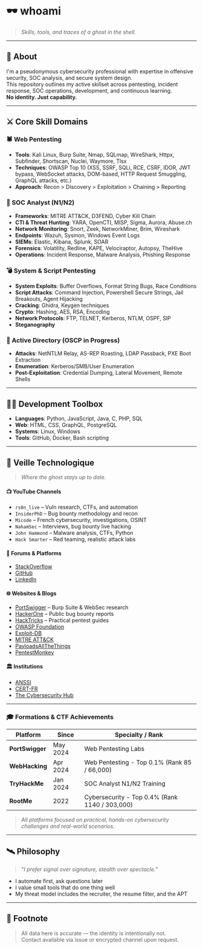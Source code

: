# 🕶️ whoami

> _Skills, tools, and traces of a ghost in the shell._

---

## 🧠 About

I'm a pseudonymous cybersecurity professional with expertise in offensive security, SOC analysis, and secure system design.  
This repository outlines my active skillset across pentesting, incident response, SOC operations, development, and continuous learning.  
**No identity. Just capability.**

---

## ⚔️ Core Skill Domains

### 🕷️ Web Pentesting
- **Tools**: Kali Linux, Burp Suite, Nmap, SQLmap, WireShark, Httpx, Subfinder, Shortscan, Nuclei, Waymore, Tlsx
- **Techniques**: OWASP Top 10 (XSS, SSRF, SQLi, RCE, CSRF, IDOR, JWT bypass, WebSocket attacks, DOM-based, HTTP Request Smuggling, GraphQL attacks, etc.)
- **Approach**: Recon > Discovery > Exploitation > Chaining > Reporting

### 🎯 SOC Analyst (N1/N2)
- **Frameworks**: MITRE ATT&CK, D3FEND, Cyber Kill Chain
- **CTI & Threat Hunting**: YARA, OpenCTI, MISP, Sigma, Aurora, Abuse.ch
- **Network Monitoring**: Snort, Zeek, NetworkMiner, Brim, Wireshark
- **Endpoints**: Wazuh, Sysmon, Windows Event Logs
- **SIEMs**: Elastic, Kibana, Splunk, SOAR
- **Forensics**: Volatility, Redline, KAPE, Velociraptor, Autopsy, TheHive
- **Operations**: Incident Response, Malware Analysis, Phishing Response

### 💣 System & Script Pentesting
- **System Exploits**: Buffer Overflows, Format String Bugs, Race Conditions
- **Script Attacks**: Command Injection, Powershell Secure Strings, Jail Breakouts, Agent Hijacking
- **Cracking**: Ghidra, Keygen techniques
- **Crypto**: Hashing, AES, RSA, Encoding
- **Network Protocols**: FTP, TELNET, Kerberos, NTLM, OSPF, SIP
- **Steganography**

### 🧱 Active Directory (OSCP in Progress)
- **Attacks**: NetNTLM Relay, AS-REP Roasting, LDAP Passback, PXE Boot Extraction
- **Enumeration**: Kerberos/SMB/User Enumeration
- **Post-Exploitation**: Credential Dumping, Lateral Movement, Remote Shells

---

## 👨‍💻 Development Toolbox

- **Languages**: Python, JavaScript, Java, C, PHP, SQL
- **Web**: HTML, CSS, GraphQL, PostgreSQL
- **Systems**: Linux, Windows
- **Tools**: GitHub, Docker, Bash scripting

---

## 📡 Veille Technologique

> _Where the ghost stays up to date._

#### 📺 YouTube Channels
- `rs0n_live` – Vuln research, CTFs, and automation  
- `InsiderPhD` – Bug bounty methodology and recon  
- `Micode` – French cybersecurity, investigations, OSINT  
- `NahamSec` – Interviews, bug bounty live hacking  
- `John Hammond` – Malware analysis, CTFs, Python  
- `Hack Smarter` – Red teaming, realistic attack labs  

#### 🧠 Forums & Platforms
- [StackOverflow](https://stackoverflow.com)  
- [GitHub](https://github.com)  
- [LinkedIn](https://www.linkedin.com)  

#### 🌐 Websites & Blogs
- [PortSwigger](https://portswigger.net) – Burp Suite & WebSec research  
- [HackerOne](https://hackerone.com) – Public bug bounty reports  
- [HackTricks](https://book.hacktricks.xyz) – Practical pentest guides  
- [OWASP Foundation](https://owasp.org)  
- [Exploit-DB](https://www.exploit-db.com)  
- [MITRE ATT&CK](https://attack.mitre.org)  
- [PayloadsAllTheThings](https://github.com/swisskyrepo/PayloadsAllTheThings)  
- [PentestMonkey](http://pentestmonkey.net)  

#### 🏛️ Institutions
- [ANSSI](https://www.ssi.gouv.fr)  
- [CERT-FR](https://www.cert.ssi.gouv.fr)  
- [The Cybersecurity Hub](https://cybersecurityhub.fr)  

---

### 🎓 Formations & CTF Achievements

| Platform       | Since      | Specialty / Rank                            |
|----------------|------------|--------------------------------------------|
| **PortSwigger** | May 2024   | Web Pentesting Labs                        |
| **WebHacking**  | Apr 2024   | Web Pentesting - Top 0.1% (Rank 85 / 66,000) |
| **TryHackMe**   | Jan 2024   | SOC Analyst N1/N2 Training                  |
| **RootMe**      | 2022       | Cybersecurity - Top 0.4% (Rank 1140 / 303,000) |

> _All platforms focused on practical, hands-on cybersecurity challenges and real-world scenarios._

---

## 🛰️ Philosophy

> "_I prefer signal over signature, stealth over spectacle._"

- I automate first, ask questions later  
- I value small tools that do one thing well  
- My threat model includes the recruiter, the resume filter, and the APT  

---

## 🧾 Footnote

> All data here is accurate — the identity is intentionally not.  
> Contact available via issue or encrypted channel upon request.
